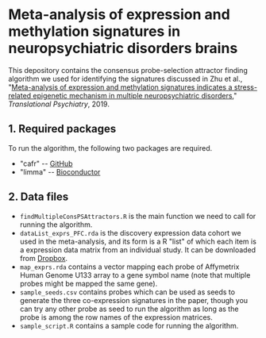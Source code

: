# Meta-analysis of expression and methylation signatures in neuropsychiatric disorders brains

This depository contains the consensus probe-selection attractor finding algorithm we used for identifying the signatures 
discussed in Zhu et al., "[Meta-analysis of expression and methylation signatures indicates a stress-related 
epigenetic mechanism in multiple neuropsychiatric disorders](https://www.nature.com/articles/s41398-018-0358-5)," *Translational Psychiatry*, 2019.

## 1. Required packages
To run the algorithm, the following two packages are required.

- "cafr" -- [GitHub](https://github.com/weiyi-bitw/cafr)
- "limma" -- [Bioconductor](https://bioconductor.org/packages/release/bioc/html/limma.html)

## 2. Data files
- ```findMultipleConsPSAttractors.R``` is the main function we need to call for running the algorithm.
- ```dataList_exprs_PFC.rda``` is the discovery expression data cohort we used in the meta-analysis,
and its form is a R "list" of which each item is a expression data matrix from an individual study. It can be downloaded from [Dropbox](https://www.dropbox.com/s/l96i75prxrrtgxk/dataList_exprs_PFC.rda?dl=0).
- ```map_exprs.rda``` contains a vector mapping each probe of Affymetrix Human Genome U133 array to a gene symbol name
(note that multiple probes might be mapped the same gene).
- ```sample_seeds.csv``` contains probes which can be used as seeds to generate the three co-expression signatures in the paper, 
though you can try any other probe as seed to run the algorithm as long as the probe is among the row names 
of the expression matrices.
- ```sample_script.R``` contains a sample code for running the algorithm.
